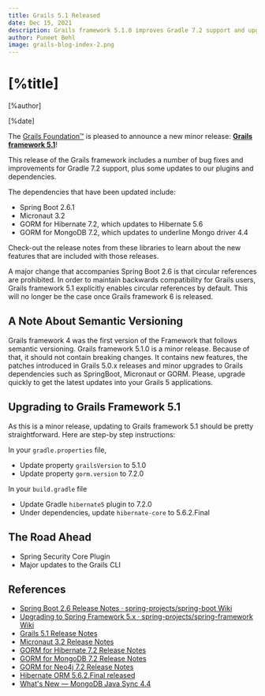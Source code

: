 ```yaml
---
title: Grails 5.1 Released
date: Dec 15, 2021
description: Grails framework 5.1.0 improves Gradle 7.2 support and upgrades to Spring Boot 2.6.1, GORM 7.2 and Micronaut 3.2.0
author: Puneet Behl
image: grails-blog-index-2.png
---
```


# [%title]

[%author]

[%date]

The [Grails Foundation™](https://grails.org/foundation/index.html) is pleased to announce a new minor release: [**Grails framework 5.1**](https://github.com/grails/grails-core/releases/tag/v5.1.0)!

This release of the Grails framework includes a number of bug fixes and improvements for Gradle 7.2 support, plus some updates to our plugins and dependencies.

The dependencies that have been updated include:

- Spring Boot 2.6.1
- Micronaut 3.2
- GORM for Hibernate 7.2, which updates to Hibernate 5.6
- GORM for MongoDB 7.2, which updates to underline Mongo driver 4.4

Check-out the release notes from these libraries to learn about the new features that are included with those releases.

A major change that accompanies Spring Boot 2.6 is that circular references are prohibited. In order to maintain backwards compatibility for Grails users, Grails framework 5.1 explicitly enables circular references by default. This will no longer be the case once Grails framework 6 is released.  

## A Note About Semantic Versioning

Grails framework 4 was the first version of the Framework that follows semantic versioning. Grails framework 5.1.0 is a minor release. Because of that, it should not contain breaking changes. It contains new features, the patches introduced in Grails 5.0.x releases and minor upgrades to Grails dependencies such as SpringBoot, Micronaut or GORM. Please, upgrade quickly to get the latest updates into your Grails 5 applications.

## Upgrading to Grails Framework 5.1

As this is a minor release, updating to Grails framework 5.1 should be pretty straightforward. Here are step-by step instructions:

In your `gradle.properties` file,

- Update property `grailsVersion` to 5.1.0
- Update property `gorm.version` to 7.2.0

In your `build.gradle` file

- Update Gradle `hibernate5` plugin to 7.2.0
- Under dependencies, update `hibernate-core` to 5.6.2.Final

## The Road Ahead

- Spring Security Core Plugin
- Major updates to the Grails CLI

## References

- [Spring Boot 2.6 Release Notes · spring-projects/spring-boot Wiki](https://github.com/spring-projects/spring-boot/wiki/Spring-Boot-2.6-Release-Notes)
- [Upgrading to Spring Framework 5.x · spring-projects/spring-framework Wiki](https://github.com/spring-projects/spring-framework/wiki/Upgrading-to-Spring-Framework-5.x)
- [Grails 5.1 Release Notes](https://github.com/grails/grails-core/releases/tag/v5.1.0)
- [Micronaut 3.2 Release Notes](https://github.com/micronaut-projects/micronaut-core/releases/tag/v3.2.2)
- [GORM for Hibernate 7.2 Release Notes](https://github.com/grails/gorm-hibernate5/releases/tag/v7.2.0)
- [GORM for MongoDB 7.2 Release Notes](https://github.com/grails/gorm-mongodb/releases/tag/v7.2.0)
- [GORM for Neo4j 7.2 Release Notes](https://github.com/grails/gorm-neo4j/releases/tag/v7.2.0)
- [Hibernate ORM 5.6.2.Final released](https://in.relation.to/2021/12/08/hibernate-orm-562/)
- [What's New — MongoDB Java Sync 4.4](https://docs.mongodb.com/drivers/java/sync/current/whats-new/#std-label-version-4.4)
